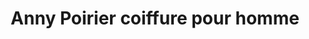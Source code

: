 ---
title: "Anny Poirier coiffure pour homme"
url: /napierville/anny-poirier-coiffure-pour-homme/
shop: hairdresser
---
